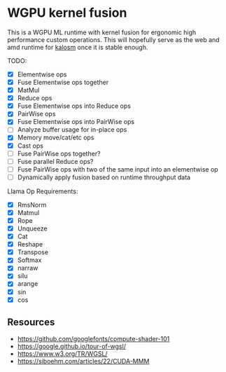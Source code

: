 # WGPU kernel fusion

This is a WGPU ML runtime with kernel fusion for ergonomic high performance custom operations. This will hopefully serve as the web and amd runtime for [kalosm](https://crates.io/crates/kalosm) once it is stable enough.

TODO:

- [x] Elementwise ops
- [x] Fuse Elementwise ops together
- [x] MatMul
- [x] Reduce ops
- [x] Fuse Elementwise ops into Reduce ops
- [x] PairWise ops
- [x] Fuse Elementwise ops into PairWise ops
- [ ] Analyze buffer usage for in-place ops
- [x] Memory move/cat/etc ops
- [x] Cast ops
- [ ] Fuse PairWise ops together?
- [ ] Fuse parallel Reduce ops?
- [ ] Fuse PairWise ops with two of the same input into an elementwise op
- [ ] Dynamically apply fusion based on runtime throughput data

Llama Op Requirements:

- [x] RmsNorm
- [x] Matmul
- [x] Rope
- [x] Unqueeze
- [x] Cat
- [x] Reshape
- [x] Transpose
- [x] Softmax
- [x] narraw
- [x] silu
- [x] arange
- [x] sin
- [x] cos

## Resources

- https://github.com/googlefonts/compute-shader-101
- https://google.github.io/tour-of-wgsl/
- https://www.w3.org/TR/WGSL/
- https://siboehm.com/articles/22/CUDA-MMM
